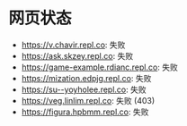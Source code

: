 # 网页状态
- https://v.chavir.repl.co: 失败
- https://ask.skzey.repl.co: 失败
- https://game-example.rdianc.repl.co: 失败
- https://mization.edpjg.repl.co: 失败
- https://su--yoyholee.repl.co: 失败
- https://veg.linlim.repl.co: 失败 (403)
- https://figura.hpbmm.repl.co: 失败
